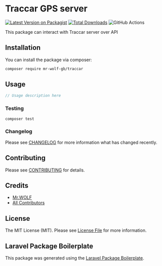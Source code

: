 # Traccar GPS server

[![Latest Version on Packagist](https://img.shields.io/packagist/v/mr-wolf-gb/traccar.svg?style=flat-square)](https://packagist.org/packages/mr-wolf-gb/traccar)
[![Total Downloads](https://img.shields.io/packagist/dt/mr-wolf-gb/traccar.svg?style=flat-square)](https://packagist.org/packages/mr-wolf-gb/traccar)
![GitHub Actions](https://github.com/mr-wolf-gb/traccar/actions/workflows/main.yml/badge.svg)

This package can interact with Traccar server over API

## Installation

You can install the package via composer:

```bash
composer require mr-wolf-gb/traccar
```

## Usage

```php
// Usage description here
```

### Testing

```bash
composer test
```

### Changelog

Please see [CHANGELOG](CHANGELOG.md) for more information what has changed recently.

## Contributing

Please see [CONTRIBUTING](CONTRIBUTING.md) for details.

## Credits

- [Mr.WOLF](https://github.com/mr-wolf-gb)
- [All Contributors](../../contributors)

## License

The MIT License (MIT). Please see [License File](LICENSE.md) for more information.

## Laravel Package Boilerplate

This package was generated using the [Laravel Package Boilerplate](https://laravelpackageboilerplate.com).
